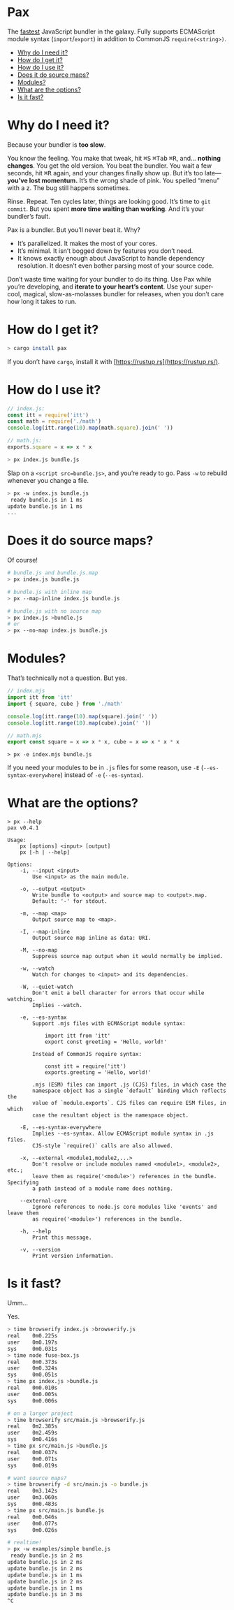 # Pax

The [fastest](#is-it-fast) JavaScript bundler in the galaxy. Fully supports ECMAScript module syntax (`import`/`export`) in addition to CommonJS `require(<string>)`.

- [Why do I need it?](#why-do-i-need-it)
- [How do I get it?](#how-do-i-get-it)
- [How do I use it?](#how-do-i-use-it)
- [Does it do source maps?](#does-it-do-source-maps)
- [Modules?](#modules)
- [What are the options?](#what-are-the-options)
- [Is it fast?](#is-it-fast)

# Why do I need it?

Because your bundler is **too slow**.

You know the feeling. You make that tweak, hit <kbd>⌘S</kbd> <kbd>⌘Tab</kbd> <kbd>⌘R</kbd>, and… **nothing changes**. You get the old version. You beat the bundler. You wait a few seconds, hit <kbd>⌘R</kbd> again, and your changes finally show up. But it’s too late—**you’ve lost momentum.** It’s the wrong shade of pink. You spelled “menu” with a z. The bug still happens sometimes.

Rinse. Repeat. Ten cycles later, things are looking good. It’s time to `git commit`. But you spent **more time waiting than working**. And it’s your bundler’s fault.

Pax is a bundler. But you’ll never beat it. Why?

- It’s parallelized. It makes the most of your cores.
- It’s minimal. It isn’t bogged down by features you don’t need.
- It knows exactly enough about JavaScript to handle dependency resolution. It doesn’t even bother parsing most of your source code.

Don’t waste time waiting for your bundler to do its thing. Use Pax while you’re developing, and **iterate to your heart’s content**. Use your super-cool, magical, slow-as-molasses bundler for releases, when you don’t care how long it takes to run.

# How do I get it?

```sh
> cargo install pax
```

If you don’t have `cargo`, install it with [https://rustup.rs](https://rustup.rs/).

# How do I use it?

```js
// index.js:
const itt = require('itt')
const math = require('./math')
console.log(itt.range(10).map(math.square).join(' '))

// math.js:
exports.square = x => x * x
```

```sh
> px index.js bundle.js
```

Slap on a `<script src=bundle.js>`, and you’re ready to go. Pass `-w` to rebuild whenever you change a file.

```sh
> px -w index.js bundle.js
 ready bundle.js in 1 ms
update bundle.js in 1 ms
...
```

# Does it do source maps?

Of course!

```sh
# bundle.js and bundle.js.map
> px index.js bundle.js

# bundle.js with inline map
> px --map-inline index.js bundle.js

# bundle.js with no source map
> px index.js >bundle.js
# or
> px --no-map index.js bundle.js
```

# Modules?

That’s technically not a question. But yes.

```js
// index.mjs
import itt from 'itt'
import { square, cube } from './math'

console.log(itt.range(10).map(square).join(' '))
console.log(itt.range(10).map(cube).join(' '))

// math.mjs
export const square = x => x * x, cube = x => x * x * x
```

```
> px -e index.mjs bundle.js
```

If you need your modules to be in `.js` files for some reason, use `-E` (`--es-syntax-everywhere`) instead of `-e` (`--es-syntax`).

# What are the options?

```
> px --help
pax v0.4.1

Usage:
    px [options] <input> [output]
    px [-h | --help]

Options:
    -i, --input <input>
        Use <input> as the main module.

    -o, --output <output>
        Write bundle to <output> and source map to <output>.map.
        Default: '-' for stdout.

    -m, --map <map>
        Output source map to <map>.

    -I, --map-inline
        Output source map inline as data: URI.

    -M, --no-map
        Suppress source map output when it would normally be implied.

    -w, --watch
        Watch for changes to <input> and its dependencies.

    -W, --quiet-watch
        Don't emit a bell character for errors that occur while watching.
        Implies --watch.

    -e, --es-syntax
        Support .mjs files with ECMAScript module syntax:

            import itt from 'itt'
            export const greeting = 'Hello, world!'

        Instead of CommonJS require syntax:

            const itt = require('itt')
            exports.greeting = 'Hello, world!'

        .mjs (ESM) files can import .js (CJS) files, in which case the
        namespace object has a single `default` binding which reflects the
        value of `module.exports`. CJS files can require ESM files, in which
        case the resultant object is the namespace object.

    -E, --es-syntax-everywhere
        Implies --es-syntax. Allow ECMAScript module syntax in .js files.
        CJS-style `require()` calls are also allowed.

    -x, --external <module1,module2,...>
        Don't resolve or include modules named <module1>, <module2>, etc.;
        leave them as require('<module>') references in the bundle. Specifying
        a path instead of a module name does nothing.

    --external-core
        Ignore references to node.js core modules like 'events' and leave them
        as require('<module>') references in the bundle.

    -h, --help
        Print this message.

    -v, --version
        Print version information.
```

# Is it fast?

Umm…

Yes.

```sh
> time browserify index.js >browserify.js
real    0m0.225s
user    0m0.197s
sys     0m0.031s
> time node fuse-box.js
real    0m0.373s
user    0m0.324s
sys     0m0.051s
> time px index.js >bundle.js
real    0m0.010s
user    0m0.005s
sys     0m0.006s

# on a larger project
> time browserify src/main.js >browserify.js
real    0m2.385s
user    0m2.459s
sys     0m0.416s
> time px src/main.js >bundle.js
real    0m0.037s
user    0m0.071s
sys     0m0.019s

# want source maps?
> time browserify -d src/main.js -o bundle.js
real    0m3.142s
user    0m3.060s
sys     0m0.483s
> time px src/main.js bundle.js
real    0m0.046s
user    0m0.077s
sys     0m0.026s

# realtime!
> px -w examples/simple bundle.js
 ready bundle.js in 2 ms
update bundle.js in 2 ms
update bundle.js in 2 ms
update bundle.js in 1 ms
update bundle.js in 2 ms
update bundle.js in 1 ms
update bundle.js in 3 ms
^C
```
